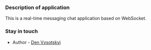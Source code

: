 ### Description of application

This is a real-time messaging chat application based on WebSocket.

### Stay in touch

- Author - [Den Vysotskyi](https://denvysotskyi.space)
